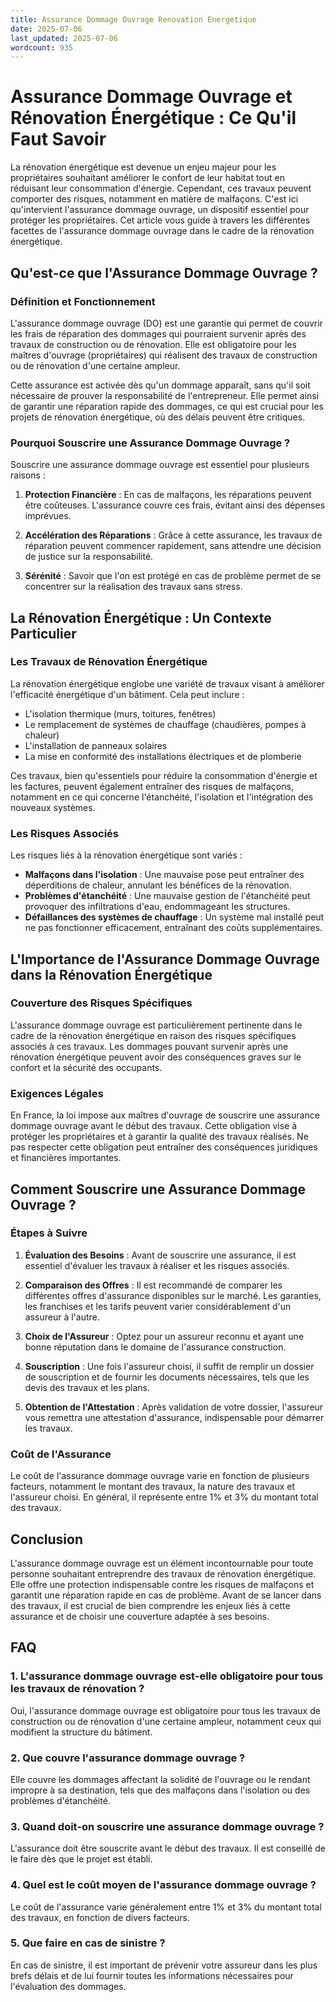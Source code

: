 ```yaml
---
title: Assurance Dommage Ouvrage Renovation Energetique
date: 2025-07-06
last_updated: 2025-07-06
wordcount: 935
---
```


# Assurance Dommage Ouvrage et Rénovation Énergétique : Ce Qu'il Faut Savoir

La rénovation énergétique est devenue un enjeu majeur pour les propriétaires souhaitant améliorer le confort de leur habitat tout en réduisant leur consommation d'énergie. Cependant, ces travaux peuvent comporter des risques, notamment en matière de malfaçons. C'est ici qu'intervient l'assurance dommage ouvrage, un dispositif essentiel pour protéger les propriétaires. Cet article vous guide à travers les différentes facettes de l'assurance dommage ouvrage dans le cadre de la rénovation énergétique.

## Qu'est-ce que l'Assurance Dommage Ouvrage ?

### Définition et Fonctionnement

L'assurance dommage ouvrage (DO) est une garantie qui permet de couvrir les frais de réparation des dommages qui pourraient survenir après des travaux de construction ou de rénovation. Elle est obligatoire pour les maîtres d'ouvrage (propriétaires) qui réalisent des travaux de construction ou de rénovation d'une certaine ampleur. 

Cette assurance est activée dès qu'un dommage apparaît, sans qu'il soit nécessaire de prouver la responsabilité de l'entrepreneur. Elle permet ainsi de garantir une réparation rapide des dommages, ce qui est crucial pour les projets de rénovation énergétique, où des délais peuvent être critiques.

### Pourquoi Souscrire une Assurance Dommage Ouvrage ?

Souscrire une assurance dommage ouvrage est essentiel pour plusieurs raisons :

1. **Protection Financière** : En cas de malfaçons, les réparations peuvent être coûteuses. L'assurance couvre ces frais, évitant ainsi des dépenses imprévues.
   
2. **Accélération des Réparations** : Grâce à cette assurance, les travaux de réparation peuvent commencer rapidement, sans attendre une décision de justice sur la responsabilité.

3. **Sérénité** : Savoir que l'on est protégé en cas de problème permet de se concentrer sur la réalisation des travaux sans stress.

## La Rénovation Énergétique : Un Contexte Particulier

### Les Travaux de Rénovation Énergétique

La rénovation énergétique englobe une variété de travaux visant à améliorer l'efficacité énergétique d'un bâtiment. Cela peut inclure :

- L'isolation thermique (murs, toitures, fenêtres)
- Le remplacement de systèmes de chauffage (chaudières, pompes à chaleur)
- L'installation de panneaux solaires
- La mise en conformité des installations électriques et de plomberie

Ces travaux, bien qu'essentiels pour réduire la consommation d'énergie et les factures, peuvent également entraîner des risques de malfaçons, notamment en ce qui concerne l'étanchéité, l'isolation et l'intégration des nouveaux systèmes.

### Les Risques Associés

Les risques liés à la rénovation énergétique sont variés :

- **Malfaçons dans l'isolation** : Une mauvaise pose peut entraîner des déperditions de chaleur, annulant les bénéfices de la rénovation.
- **Problèmes d'étanchéité** : Une mauvaise gestion de l'étanchéité peut provoquer des infiltrations d'eau, endommageant les structures.
- **Défaillances des systèmes de chauffage** : Un système mal installé peut ne pas fonctionner efficacement, entraînant des coûts supplémentaires.

## L'Importance de l'Assurance Dommage Ouvrage dans la Rénovation Énergétique

### Couverture des Risques Spécifiques

L'assurance dommage ouvrage est particulièrement pertinente dans le cadre de la rénovation énergétique en raison des risques spécifiques associés à ces travaux. Les dommages pouvant survenir après une rénovation énergétique peuvent avoir des conséquences graves sur le confort et la sécurité des occupants.

### Exigences Légales

En France, la loi impose aux maîtres d'ouvrage de souscrire une assurance dommage ouvrage avant le début des travaux. Cette obligation vise à protéger les propriétaires et à garantir la qualité des travaux réalisés. Ne pas respecter cette obligation peut entraîner des conséquences juridiques et financières importantes.

## Comment Souscrire une Assurance Dommage Ouvrage ?

### Étapes à Suivre

1. **Évaluation des Besoins** : Avant de souscrire une assurance, il est essentiel d'évaluer les travaux à réaliser et les risques associés.

2. **Comparaison des Offres** : Il est recommandé de comparer les différentes offres d'assurance disponibles sur le marché. Les garanties, les franchises et les tarifs peuvent varier considérablement d'un assureur à l'autre.

3. **Choix de l'Assureur** : Optez pour un assureur reconnu et ayant une bonne réputation dans le domaine de l'assurance construction.

4. **Souscription** : Une fois l'assureur choisi, il suffit de remplir un dossier de souscription et de fournir les documents nécessaires, tels que les devis des travaux et les plans.

5. **Obtention de l'Attestation** : Après validation de votre dossier, l'assureur vous remettra une attestation d'assurance, indispensable pour démarrer les travaux.

### Coût de l'Assurance

Le coût de l'assurance dommage ouvrage varie en fonction de plusieurs facteurs, notamment le montant des travaux, la nature des travaux et l'assureur choisi. En général, il représente entre 1% et 3% du montant total des travaux.

## Conclusion

L'assurance dommage ouvrage est un élément incontournable pour toute personne souhaitant entreprendre des travaux de rénovation énergétique. Elle offre une protection indispensable contre les risques de malfaçons et garantit une réparation rapide en cas de problème. Avant de se lancer dans des travaux, il est crucial de bien comprendre les enjeux liés à cette assurance et de choisir une couverture adaptée à ses besoins.

## FAQ

### 1. L'assurance dommage ouvrage est-elle obligatoire pour tous les travaux de rénovation ?

Oui, l'assurance dommage ouvrage est obligatoire pour tous les travaux de construction ou de rénovation d'une certaine ampleur, notamment ceux qui modifient la structure du bâtiment.

### 2. Que couvre l'assurance dommage ouvrage ?

Elle couvre les dommages affectant la solidité de l'ouvrage ou le rendant impropre à sa destination, tels que des malfaçons dans l'isolation ou des problèmes d'étanchéité.

### 3. Quand doit-on souscrire une assurance dommage ouvrage ?

L'assurance doit être souscrite avant le début des travaux. Il est conseillé de le faire dès que le projet est établi.

### 4. Quel est le coût moyen de l'assurance dommage ouvrage ?

Le coût de l'assurance varie généralement entre 1% et 3% du montant total des travaux, en fonction de divers facteurs.

### 5. Que faire en cas de sinistre ?

En cas de sinistre, il est important de prévenir votre assureur dans les plus brefs délais et de lui fournir toutes les informations nécessaires pour l'évaluation des dommages.